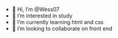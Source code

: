 - 👋 Hi, I’m @Wess07
- 👀 I’m interested in study
- 🌱 I’m currently learning html and css
- 💞️ I’m looking to collaborate on front end
  

<!---
Wess07/Wess07 is a ✨ special ✨ repository because its `README.md` (this file) appears on your GitHub profile.
You can click the Preview link to take a look at your changes.
--->
